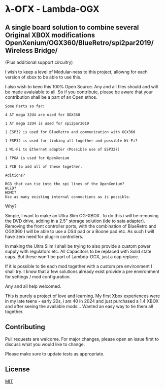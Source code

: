 # 𝝺-𝝤𝝘𝝬 - Lambda-OGX

## A single board solution to combine several Original XBOX modifications OpenXenium/OGX360/BlueRetro/spi2par2019/Wireless Bridge/
(Plus additional support circuitry)


I wish to keep a level of Modular-ness to this project, allowng for each version of xbox
to be able to use this.

I also wish to keeo this 100% Open Source.
Any and all files should and will be made avalaiable to all. 
So if you contribute, please be aware that your contribution shall be a part of an Open ethos.

 
```
Some Parts so far:

4 AT mega 32U4 are used for OGX360

1 AT mega 32U4 is used for spi2par2019

1 ESP32 is used for BlueRetro and communication with OGX360

1 ESP32 is used for linking all together and possible Wi-Fi?

1 Wi-Fi to Ethernet adapter (Possible use of ESP32?)

1 FPGA is used for OpenXenium

1 PCB to add all of these together. 
```

```
Aditions?

RGB that can tie into the spi lines of the OpenXenium? 
WLED? 
HDMI?
Use as many existing internal connections as is possible. 
```

Why?

Simple, I want to make an Ultra Slim OG-XBOX. To do this i will be removing the DVD drive,
adding in a 2.5" storage solution (ide to sata adapter). Removing the front controller ports,
with the combination of BlueRetro and OGX360 I will be able to use a DS4 pad or a Boone pad etc. 
As such I will have zero need for plug-in controllers.

In making the Ultra Slim I shall be trying to also provide a custom power supply with regulators etc. 
All Capacitors to be replaced with Solid state caps. But these won't be part of Lambda-OGX, just a cap replace. 

If it is possible to tie each mod together with a custom pre environment I shall try. 
I know that a few solutions already exist provide a pre environment for settings / mod configuration. 

Any and all help welcomed.

This is purely a project of love and learning. 
My first Xbox experiences were in my late teens - early 20s, i am 40 in 2024 and
just purchased a 1.4 XBOX and after seeing the available mods...
Wanted an easy way to tie them all together.

## Contributing

Pull requests are welcome. For major changes, please open an issue first
to discuss what you would like to change.

Please make sure to update tests as appropriate.

## License

[MIT](https://choosealicense.com/licenses/mit/)
